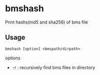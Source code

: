 # bmshash
Print hashs(md5 and sha256) of bms file

## Usage
```
bmshash [option] <bmspath/dirpath>
```
options
- -r : recursively find bms files in directory
